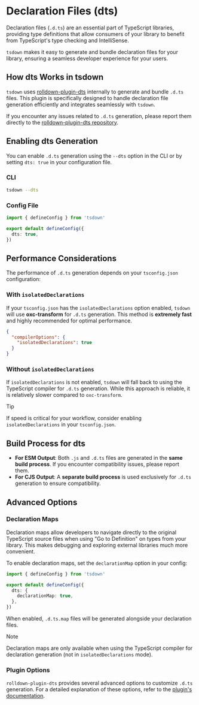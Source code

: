 # Declaration Files (dts)

Declaration files (`.d.ts`) are an essential part of TypeScript libraries, providing type definitions that allow consumers of your library to benefit from TypeScript's type checking and IntelliSense.

`tsdown` makes it easy to generate and bundle declaration files for your library, ensuring a seamless developer experience for your users.

## How dts Works in tsdown

`tsdown` uses [rolldown-plugin-dts](https://github.com/sxzz/rolldown-plugin-dts) internally to generate and bundle `.d.ts` files. This plugin is specifically designed to handle declaration file generation efficiently and integrates seamlessly with `tsdown`.

If you encounter any issues related to `.d.ts` generation, please report them directly to the [rolldown-plugin-dts repository](https://github.com/sxzz/rolldown-plugin-dts/issues).

## Enabling dts Generation

You can enable `.d.ts` generation using the `--dts` option in the CLI or by setting `dts: true` in your configuration file.

### CLI

```bash
tsdown --dts
```

### Config File

```ts [tsdown.config.ts]
import { defineConfig } from 'tsdown'

export default defineConfig({
  dts: true,
})
```

## Performance Considerations

The performance of `.d.ts` generation depends on your `tsconfig.json` configuration:

### With `isolatedDeclarations`

If your `tsconfig.json` has the `isolatedDeclarations` option enabled, `tsdown` will use **oxc-transform** for `.d.ts` generation. This method is **extremely fast** and highly recommended for optimal performance.

```json [tsconfig.json]
{
  "compilerOptions": {
    "isolatedDeclarations": true
  }
}
```

### Without `isolatedDeclarations`

If `isolatedDeclarations` is not enabled, `tsdown` will fall back to using the TypeScript compiler for `.d.ts` generation. While this approach is reliable, it is relatively slower compared to `oxc-transform`.

> [!TIP]
> If speed is critical for your workflow, consider enabling `isolatedDeclarations` in your `tsconfig.json`.

## Build Process for dts

- **For ESM Output**: Both `.js` and `.d.ts` files are generated in the **same build process**. If you encounter compatibility issues, please report them.
- **For CJS Output**: A **separate build process** is used exclusively for `.d.ts` generation to ensure compatibility.

## Advanced Options

### Declaration Maps

Declaration maps allow developers to navigate directly to the original TypeScript source files when using "Go to Definition" on types from your library. This makes debugging and exploring external libraries much more convenient.

To enable declaration maps, set the `declarationMap` option in your config:

```ts [tsdown.config.ts]
import { defineConfig } from 'tsdown'

export default defineConfig({
  dts: {
    declarationMap: true,
  },
})
```

When enabled, `.d.ts.map` files will be generated alongside your declaration files.

> [!NOTE]
> Declaration maps are only available when using the TypeScript compiler for declaration generation (not in `isolatedDeclarations` mode).

### Plugin Options

`rolldown-plugin-dts` provides several advanced options to customize `.d.ts` generation. For a detailed explanation of these options, refer to the [plugin's documentation](https://github.com/sxzz/rolldown-plugin-dts#options).
